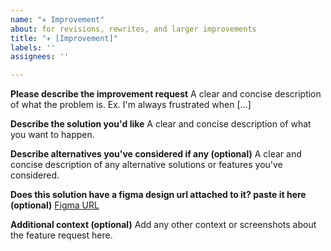 ```yaml
---
name: "✈️ Improvement"
about: for revisions, rewrites, and larger improvements
title: "✈️ [Improvement]"
labels: ''
assignees: ''

---
```


**Please describe the improvement request**
A clear and concise description of what the problem is. Ex. I'm always frustrated when [...]

**Describe the solution you'd like**
A clear and concise description of what you want to happen.

**Describe alternatives you've considered if any (optional)**
A clear and concise description of any alternative solutions or features you've considered.

**Does this solution have a figma design url attached to it? paste it here (optional)**
[Figma URL](https://figma.com/)

**Additional context (optional)**
Add any other context or screenshots about the feature request here.
